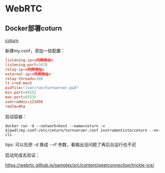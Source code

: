 # WebRTC

## Docker部署coturn

[coturn](https://hub.docker.com/r/instrumentisto/coturn)

新建my.conf，添加一些配置：

```conf
listening-ip=<内网地址>
listening-port=3478
relay-ip=<内网地址>
external-ip=<外网地址>
relay-threads=500
lt-cred-mech
pidfile="/var/run/turnserver.pid"
min-port=49152
max-port=65535
user=admin:123456
realm=Aha
```

启动容器：

```shell
docker run -d --network=host --name=coturn -v $(pwd)/my.conf:/etc/coturn/turnserver.conf instrumentisto/coturn --no-cli
```

tips: 可以先把 -d 换成 --rf 参数，看输出没问题了再后台运行也不迟

启动完成去验证：

https://webrtc.github.io/samples/src/content/peerconnection/trickle-ice/

